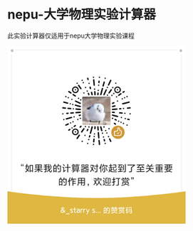 # nepu-大学物理实验计算器
此实验计算器仅适用于nepu大学物理实验课程

<img src="https://github.com/QianBingning/nepu-/blob/main/mm_reward_qrcode_1729757139372.png" witgh="400" height="400">
